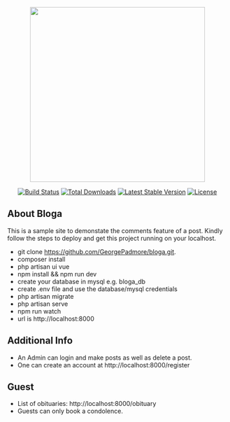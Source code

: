 <p align="center"><a href="https://laravel.com" target="_blank"><img src="https://raw.githubusercontent.com/laravel/art/master/logo-lockup/5%20SVG/2%20CMYK/1%20Full%20Color/laravel-logolockup-cmyk-red.svg" width="400"></a></p>

<p align="center">
<a href="https://travis-ci.org/laravel/framework"><img src="https://travis-ci.org/laravel/framework.svg" alt="Build Status"></a>
<a href="https://packagist.org/packages/laravel/framework"><img src="https://poser.pugx.org/laravel/framework/d/total.svg" alt="Total Downloads"></a>
<a href="https://packagist.org/packages/laravel/framework"><img src="https://poser.pugx.org/laravel/framework/v/stable.svg" alt="Latest Stable Version"></a>
<a href="https://packagist.org/packages/laravel/framework"><img src="https://poser.pugx.org/laravel/framework/license.svg" alt="License"></a>
</p>

## About Bloga

This is a sample site to demonstate the comments feature of a post.
Kindly follow the steps to deploy and get this project running on your localhost.

- git clone https://github.com/GeorgePadmore/bloga.git.
- composer install
- php artisan ui vue
- npm install && npm run dev
- create your database in mysql e.g. bloga_db 
- create .env file and use the database/mysql credentials
- php artisan migrate
- php artisan serve
- npm run watch
- url is http://localhost:8000


## Additional Info
- An Admin can login and make posts as well as delete a post.
- One can create an account at http://localhost:8000/register

## Guest
- List of obituaries: http://localhost:8000/obituary
- Guests can only book a condolence.